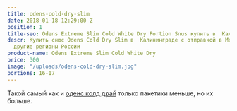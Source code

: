 ```yaml
---
title: odens-cold-dry-slim
date: 2018-01-18 12:29:00 Z
position: 1
title-seo: Odens Extreme Slim Cold White Dry Portion Snus купить в  Калининграде
descr: Купить cнюс Odens Cold Dry Slim в  Калининграде с отправкой в Москву, СПБ и
  другие регионы России
product-name: Odens Extreme Slim Cold White Dry
price: 300
image: "/uploads/odens-cold-dry-slim.jpg"
portions: 16-17
---
```


Такой самый как и [оденс колд драй](/odens-cold-dry.html) только пакетики меньше, но их больше.